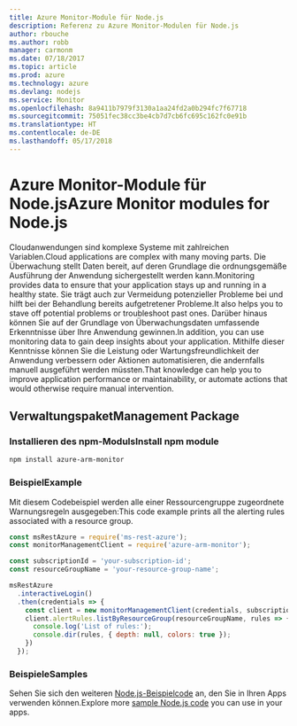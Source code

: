 ```yaml
---
title: Azure Monitor-Module für Node.js
description: Referenz zu Azure Monitor-Modulen für Node.js
author: rbouche
ms.author: robb
manager: carmonm
ms.date: 07/18/2017
ms.topic: article
ms.prod: azure
ms.technology: azure
ms.devlang: nodejs
ms.service: Monitor
ms.openlocfilehash: 8a9411b7979f3130a1aa24fd2a0b294fc7f67718
ms.sourcegitcommit: 75051fec38cc3be4cb7d7cb6fc695c162fc0e91b
ms.translationtype: HT
ms.contentlocale: de-DE
ms.lasthandoff: 05/17/2018
---
```

# <a name="azure-monitor-modules-for-nodejs"></a><span data-ttu-id="5e2c8-103">Azure Monitor-Module für Node.js</span><span class="sxs-lookup"><span data-stu-id="5e2c8-103">Azure Monitor modules for Node.js</span></span>

<span data-ttu-id="5e2c8-104">Cloudanwendungen sind komplexe Systeme mit zahlreichen Variablen.</span><span class="sxs-lookup"><span data-stu-id="5e2c8-104">Cloud applications are complex with many moving parts.</span></span> <span data-ttu-id="5e2c8-105">Die Überwachung stellt Daten bereit, auf deren Grundlage die ordnungsgemäße Ausführung der Anwendung sichergestellt werden kann.</span><span class="sxs-lookup"><span data-stu-id="5e2c8-105">Monitoring provides data to ensure that your application stays up and running in a healthy state.</span></span> <span data-ttu-id="5e2c8-106">Sie trägt auch zur Vermeidung potenzieller Probleme bei und hilft bei der Behandlung bereits aufgetretener Probleme.</span><span class="sxs-lookup"><span data-stu-id="5e2c8-106">It also helps you to stave off potential problems or troubleshoot past ones.</span></span> <span data-ttu-id="5e2c8-107">Darüber hinaus können Sie auf der Grundlage von Überwachungsdaten umfassende Erkenntnisse über Ihre Anwendung gewinnen.</span><span class="sxs-lookup"><span data-stu-id="5e2c8-107">In addition, you can use monitoring data to gain deep insights about your application.</span></span> <span data-ttu-id="5e2c8-108">Mithilfe dieser Kenntnisse können Sie die Leistung oder Wartungsfreundlichkeit der Anwendung verbessern oder Aktionen automatisieren, die andernfalls manuell ausgeführt werden müssten.</span><span class="sxs-lookup"><span data-stu-id="5e2c8-108">That knowledge can help you to improve application performance or maintainability, or automate actions that would otherwise require manual intervention.</span></span>

## <a name="management-package"></a><span data-ttu-id="5e2c8-109">Verwaltungspaket</span><span class="sxs-lookup"><span data-stu-id="5e2c8-109">Management Package</span></span>

### <a name="install-npm-module"></a><span data-ttu-id="5e2c8-110">Installieren des npm-Moduls</span><span class="sxs-lookup"><span data-stu-id="5e2c8-110">Install npm module</span></span>

```bash
npm install azure-arm-monitor
```

### <a name="example"></a><span data-ttu-id="5e2c8-111">Beispiel</span><span class="sxs-lookup"><span data-stu-id="5e2c8-111">Example</span></span>

<span data-ttu-id="5e2c8-112">Mit diesem Codebeispiel werden alle einer Ressourcengruppe zugeordnete Warnungsregeln ausgegeben:</span><span class="sxs-lookup"><span data-stu-id="5e2c8-112">This code example prints all the alerting rules associated with a resource group.</span></span>

```javascript
const msRestAzure = require('ms-rest-azure');
const monitorManagementClient = require('azure-arm-monitor');

const subscriptionId = 'your-subscription-id';
const resourceGroupName = 'your-resource-group-name';

msRestAzure
  .interactiveLogin()
  .then(credentials => {
    const client = new monitorManagementClient(credentials, subscriptionId);
    client.alertRules.listByResourceGroup(resourceGroupName, rules => {
      console.log('List of rules:');
      console.dir(rules, { depth: null, colors: true });
    })
  });

```

### <a name="samples"></a><span data-ttu-id="5e2c8-113">Beispiele</span><span class="sxs-lookup"><span data-stu-id="5e2c8-113">Samples</span></span>

<span data-ttu-id="5e2c8-114">Sehen Sie sich den weiteren [Node.js-Beispielcode](https://azure.microsoft.com/resources/samples/?platform=nodejs) an, den Sie in Ihren Apps verwenden können.</span><span class="sxs-lookup"><span data-stu-id="5e2c8-114">Explore more [sample Node.js code](https://azure.microsoft.com/resources/samples/?platform=nodejs) you can use in your apps.</span></span>
